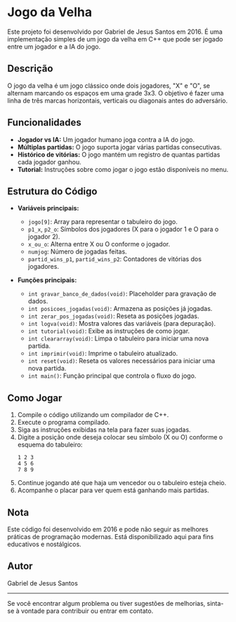 # Jogo da Velha

Este projeto foi desenvolvido por Gabriel de Jesus Santos em 2016. É uma implementação simples de um jogo da velha em C++ que pode ser jogado entre um jogador e a IA do jogo. 

## Descrição

O jogo da velha é um jogo clássico onde dois jogadores, "X" e "O", se alternam marcando os espaços em uma grade 3x3. O objetivo é fazer uma linha de três marcas horizontais, verticais ou diagonais antes do adversário.

## Funcionalidades

- **Jogador vs IA:** Um jogador humano joga contra a IA do jogo.
- **Múltiplas partidas:** O jogo suporta jogar várias partidas consecutivas.
- **Histórico de vitórias:** O jogo mantém um registro de quantas partidas cada jogador ganhou.
- **Tutorial:** Instruções sobre como jogar o jogo estão disponíveis no menu.

## Estrutura do Código

- **Variáveis principais:**
  - `jogo[9]`: Array para representar o tabuleiro do jogo.
  - `p1_x`, `p2_o`: Símbolos dos jogadores (X para o jogador 1 e O para o jogador 2).
  - `x_ou_o`: Alterna entre X ou O conforme o jogador.
  - `numjog`: Número de jogadas feitas.
  - `partid_wins_p1`, `partid_wins_p2`: Contadores de vitórias dos jogadores.

- **Funções principais:**
  - `int gravar_banco_de_dados(void)`: Placeholder para gravação de dados.
  - `int posicoes_jogadas(void)`: Armazena as posições já jogadas.
  - `int zerar_pos_jogadas(void)`: Reseta as posições jogadas.
  - `int logva(void)`: Mostra valores das variáveis (para depuração).
  - `int tutorial(void)`: Exibe as instruções de como jogar.
  - `int cleararray(void)`: Limpa o tabuleiro para iniciar uma nova partida.
  - `int imprimir(void)`: Imprime o tabuleiro atualizado.
  - `int reset(void)`: Reseta os valores necessários para iniciar uma nova partida.
  - `int main()`: Função principal que controla o fluxo do jogo.

## Como Jogar

1. Compile o código utilizando um compilador de C++.
2. Execute o programa compilado.
3. Siga as instruções exibidas na tela para fazer suas jogadas.
4. Digite a posição onde deseja colocar seu símbolo (X ou O) conforme o esquema do tabuleiro:
   ```
   1 2 3
   4 5 6
   7 8 9
   ```
5. Continue jogando até que haja um vencedor ou o tabuleiro esteja cheio.
6. Acompanhe o placar para ver quem está ganhando mais partidas.

## Nota

Este código foi desenvolvido em 2016 e pode não seguir as melhores práticas de programação modernas. Está disponibilizado aqui para fins educativos e nostálgicos.

## Autor

Gabriel de Jesus Santos

---

Se você encontrar algum problema ou tiver sugestões de melhorias, sinta-se à vontade para contribuir ou entrar em contato.